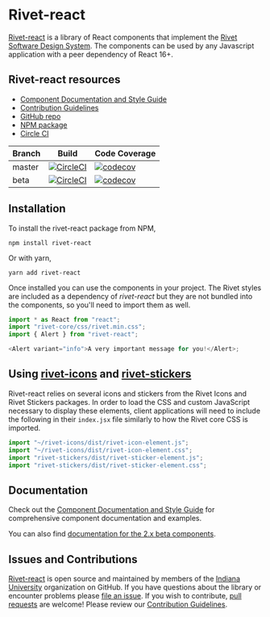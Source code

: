# Rivet-react

[Rivet-react](https://github.com/indiana-university/rivet-react) is a library of React components that implement the [Rivet Software Design System](https://rivet.uits.iu.edu). The components can be used by any Javascript application with a peer dependency of React 16+.

## Rivet-react resources

- [Component Documentation and Style Guide](https://indiana-university.github.io/rivet-react/)
- [Contribution Guidelines](https://github.com/indiana-university/rivet-react/blob/master/CONTRIBUTING.md)
- [GitHub repo](https://github.com/indiana-university/rivet-react)
- [NPM package](https://www.npmjs.com/package/rivet-react)
- [Circle CI](https://circleci.com/gh/indiana-university/rivet-react)

| Branch | Build                                                                                                                                                               | Code Coverage                                                                                                                                                        |
| ------ | ------------------------------------------------------------------------------------------------------------------------------------------------------------------- | -------------------------------------------------------------------------------------------------------------------------------------------------------------------- |
| master | [![CircleCI](https://circleci.com/gh/indiana-university/rivet-react/tree/master.svg?style=svg)](https://circleci.com/gh/indiana-university/rivet-react/tree/master) | [![codecov](https://codecov.io/gh/indiana-university/rivet-react/branch/master/graph/badge.svg)](https://codecov.io/gh/indiana-university/rivet-react/branch/master) |
| beta   | [![CircleCI](https://circleci.com/gh/indiana-university/rivet-react/tree/beta.svg?style=svg)](https://circleci.com/gh/indiana-university/rivet-react/tree/beta)     | [![codecov](https://codecov.io/gh/indiana-university/rivet-react/branch/beta/graph/badge.svg)](https://codecov.io/gh/indiana-university/rivet-react/branch/beta)     |

## Installation

To install the rivet-react package from NPM,

```shell
npm install rivet-react
```

Or with yarn,

```shell
yarn add rivet-react
```

Once installed you can use the components in your project. The Rivet styles are included as a dependency of _rivet-react_ but they are not bundled into the components, so you'll need to import them as well.

```typescript static
import * as React from "react";
import "rivet-core/css/rivet.min.css";
import { Alert } from "rivet-react";

<Alert variant="info">A very important message for you!</Alert>;
```

## Using [rivet-icons](https://github.com/indiana-university/rivet-icons) and [rivet-stickers](https://github.com/indiana-university/rivet-stickers)

Rivet-react relies on several icons and stickers from the Rivet Icons and Rivet Stickers packages. In order to load the CSS and custom JavaScript necessary to display these elements, client applications will need to include the following in their `index.jsx` file similarly to how the Rivet core CSS is imported.

```typescript static
import "~/rivet-icons/dist/rivet-icon-element.js";
import "~/rivet-icons/dist/rivet-icon-element.css";
import "rivet-stickers/dist/rivet-sticker-element.js";
import "rivet-stickers/dist/rivet-sticker-element.css";
```

## Documentation

Check out the [Component Documentation and Style Guide](https://indiana-university.github.io/rivet-react/) for comprehensive component documentation and examples.

You can also find [documentation for the 2.x beta components](https://indiana-university.github.io/rivet-react/beta).

## Issues and Contributions

[Rivet-react](https://github.com/indiana-university/rivet-react/) is open source and maintained by members of the [Indiana University](https://github.com/indiana-university) organization on GitHub. If you have questions about the library or encounter problems please [file an issue](https://github.com/indiana-university/rivet-react/issues). If you wish to contribute, [pull requests](https://help.github.com/articles/about-pull-requests/) are welcome! Please review our [Contribution Guidelines](https://github.com/indiana-university/rivet-react/blob/master/CONTRIBUTING.md).
